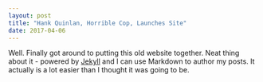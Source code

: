 ```yaml
---
layout: post
title: "Hank Quinlan, Horrible Cop, Launches Site"
date: 2017-04-06
---
```


Well. Finally got around to putting this old website together. Neat thing about it - powered by [Jekyll](http://jekyllrb.com) and I can use Markdown to author my posts. It actually is a lot easier than I thought it was going to be.
